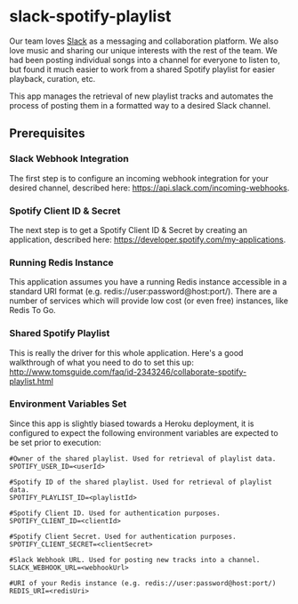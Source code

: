 # slack-spotify-playlist
Our team loves <a href="https://slack.com/">Slack</a> as a messaging and collaboration platform.  We also love music and
sharing our unique interests with the rest of the team.  We had been posting individual songs into a channel for everyone
to listen to, but found it much easier to work from a shared Spotify playlist for easier playback, curation, etc.

This app manages the retrieval of new playlist tracks and automates the process of posting them in a formatted way 
to a desired Slack channel.

## Prerequisites
### Slack Webhook Integration
The first step is to configure an incoming webhook integration for your desired channel, described here:
https://api.slack.com/incoming-webhooks.

### Spotify Client ID & Secret
The next step is to get a Spotify Client ID & Secret by creating an application, described here: 
https://developer.spotify.com/my-applications.

### Running Redis Instance
This application assumes you have a running Redis instance accessible in a standard URI format (e.g. redis://user:password@host:port/).
There are a number of services which will provide low cost (or even free) instances, like Redis To Go.

### Shared Spotify Playlist
This is really the driver for this whole application. Here's a good walkthrough of what you need to do to set this up:
http://www.tomsguide.com/faq/id-2343246/collaborate-spotify-playlist.html

### Environment Variables Set
Since this app is slightly biased towards a Heroku deployment, it is configured to expect the following 
environment variables are expected to be set prior to execution:
```
#Owner of the shared playlist. Used for retrieval of playlist data.
SPOTIFY_USER_ID=<userId>

#Spotify ID of the shared playlist. Used for retrieval of playlist data.
SPOTIFY_PLAYLIST_ID=<playlistId>

#Spotify Client ID. Used for authentication purposes.
SPOTIFY_CLIENT_ID=<clientId>

#Spotify Client Secret. Used for authentication purposes.
SPOTIFY_CLIENT_SECRET=<clientSecret>

#Slack Webhook URL. Used for posting new tracks into a channel.
SLACK_WEBHOOK_URL=<webhookUrl>

#URI of your Redis instance (e.g. redis://user:password@host:port/)
REDIS_URI=<redisUri>
```